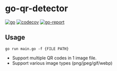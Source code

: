 # go-qr-detector

[![go](https://github.com/sters/go-qr-detector/workflows/Go/badge.svg)](https://github.com/sters/go-qr-detector/actions?query=workflow%3AGo)
[![codecov](https://codecov.io/gh/sters/go-qr-detector/branch/main/graph/badge.svg)](https://codecov.io/gh/sters/go-qr-detector)
[![go-report](https://goreportcard.com/badge/github.com/sters/go-qr-detector)](https://goreportcard.com/report/github.com/sters/go-qr-detector)

## Usage

```
go run main.go -f {FILE PATH}
```

- Support multiple QR codes in 1 image file.
- Support various image types (png/jpeg/gif/webp)
